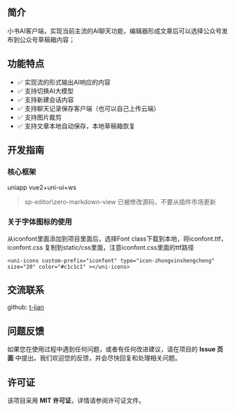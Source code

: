 ## 简介
小书AI客户端，实现当前主流的AI聊天功能，编辑器形成文章后可以选择公众号发布到公众号草稿箱内容；

## 功能特点

- ✅ 实现流的形式输出AI响应的内容
- ✅ 支持切换AI大模型
- ✅ 支持新建会话内容
- ✅ 支持聊天记录保存客户端（也可以自己上传云端）
- ✅ 支持图片裁剪
- ✅ 支持文章本地自动保存，本地草稿箱恢复


## 开发指南 

### 核心框架 

uniapp vue2+uni-ui+ws

> sp-editor\zero-markdown-view 已被修改源码，不要从插件市场更新


### 关于字体图标的使用

从iconfont里面添加到项目里面后，选择Font class下载到本地，将iconfont.ttf，iconfont.css 复制到static/css里面，注意iconfont.css里面的ttf路径

```vue
<uni-icons custom-prefix="iconfont" type="icon-zhongxinshengcheng" size="20" color="#c1c1c1" ></uni-icons>
```

## 交流联系

github: [t-jian](https://github.com/t-jian)

## 问题反馈

如果您在使用过程中遇到任何问题，或者有任何改进建议，请在项目的 **Issue 页面** 中提出。我们欢迎您的反馈，并会尽快回复和处理相关问题。

## 许可证

该项目采用 **MIT 许可证**，详情请参阅许可证文件。



